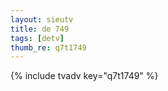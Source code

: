 ```yaml
--- 
layout: sieutv
title: de 749
tags: [detv]
thumb_re: q7t1749
---
```

{% include tvadv key="q7t1749" %} 
